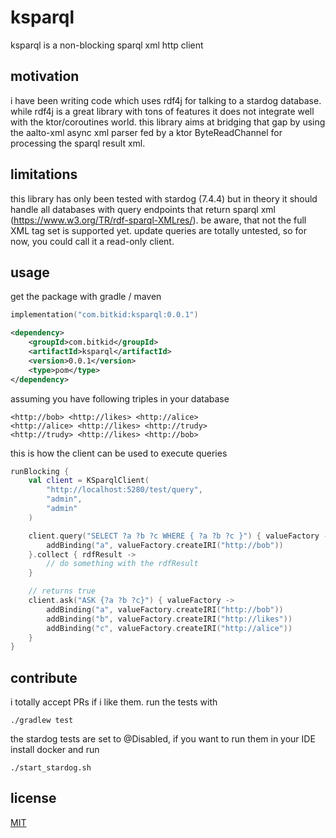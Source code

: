 # ksparql

ksparql is a non-blocking sparql xml http client

## motivation

i have been writing code which uses rdf4j for talking to a stardog database. while rdf4j is a great library with tons of
features it does not integrate well with the ktor/coroutines world. this library aims at bridging that gap by using the
aalto-xml async xml parser fed by a ktor ByteReadChannel for processing the sparql result xml.

## limitations

this library has only been tested with stardog (7.4.4) but in theory it should handle all databases with query endpoints
that return sparql xml (https://www.w3.org/TR/rdf-sparql-XMLres/). be aware, that not the full XML tag set is supported
yet. update queries are totally untested, so for now, you could call it a read-only client.

## usage

get the package with gradle / maven

```kotlin
implementation("com.bitkid:ksparql:0.0.1")
```

```xml
<dependency>
    <groupId>com.bitkid</groupId>
    <artifactId>ksparql</artifactId>
    <version>0.0.1</version>
    <type>pom</type>
</dependency>
```

assuming you have following triples in your database

```
<http://bob> <http://likes> <http://alice>
<http://alice> <http://likes> <http://trudy>
<http://trudy> <http://likes> <http://bob>
```

this is how the client can be used to execute queries

```kotlin
runBlocking {
    val client = KSparqlClient(
        "http://localhost:5280/test/query",
        "admin",
        "admin"
    )

    client.query("SELECT ?a ?b ?c WHERE { ?a ?b ?c }") { valueFactory ->
        addBinding("a", valueFactory.createIRI("http://bob"))
    }.collect { rdfResult ->
        // do something with the rdfResult
    }

    // returns true
    client.ask("ASK {?a ?b ?c}") { valueFactory ->
        addBinding("a", valueFactory.createIRI("http://bob"))
        addBinding("b", valueFactory.createIRI("http://likes"))
        addBinding("c", valueFactory.createIRI("http://alice"))
    }
}
```

## contribute

i totally accept PRs if i like them. run the tests with

```shell
./gradlew test
```

the stardog tests are set to @Disabled, if you want to run them in your IDE install docker and run

```shell
./start_stardog.sh
```

## license

[MIT](https://choosealicense.com/licenses/mit/)